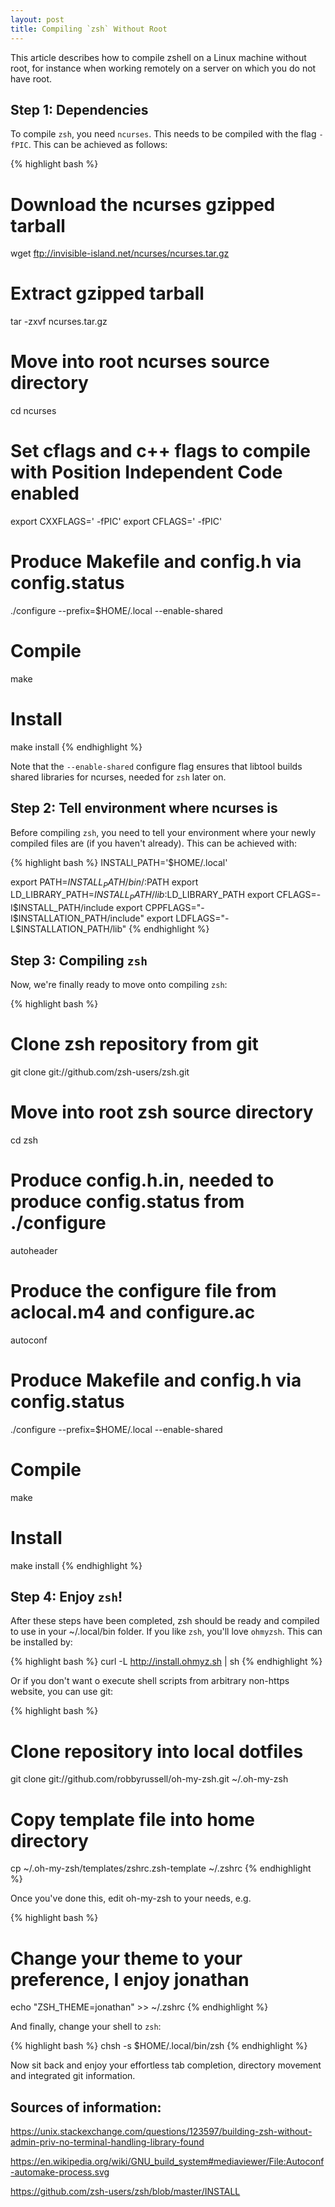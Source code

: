 ```yaml
---
layout: post
title: Compiling `zsh` Without Root
---
```


This article describes how to compile zshell on a Linux machine without root, for instance when working remotely on a server on which you do not have root.

## Step 1: Dependencies

To compile `zsh`, you need `ncurses`. This needs to be compiled with the flag `-fPIC`. This can be achieved as follows:

{% highlight bash %}
# Download the ncurses gzipped tarball
wget ftp://invisible-island.net/ncurses/ncurses.tar.gz

# Extract gzipped tarball
tar -zxvf ncurses.tar.gz

# Move into root ncurses source directory
cd ncurses

# Set cflags and c++ flags to compile with Position Independent Code enabled
export CXXFLAGS=' -fPIC'
export CFLAGS=' -fPIC'

# Produce Makefile and config.h via config.status
./configure --prefix=$HOME/.local --enable-shared

# Compile
make

# Install
make install
{% endhighlight %}

Note that the `--enable-shared` configure flag ensures that libtool builds shared libraries for ncurses, needed for `zsh` later on.

## Step 2: Tell environment where ncurses is
Before compiling `zsh`, you need to tell your environment where your newly compiled files are (if you haven't already). This can be achieved with:

{% highlight bash %}
INSTALl_PATH='$HOME/.local'

export PATH=$INSTALL_PATH/bin/:$PATH
export LD_LIBRARY_PATH=$INSTALL_PATH/lib:$LD_LIBRARY_PATH
export CFLAGS=-I$INSTALL_PATH/include
export CPPFLAGS="-I$INSTALLATION_PATH/include"
export LDFLAGS="-L$INSTALLATION_PATH/lib"
{% endhighlight %}

## Step 3: Compiling `zsh`

Now, we're finally ready to move onto compiling `zsh`:

{% highlight bash %}
# Clone zsh repository from git
git clone git://github.com/zsh-users/zsh.git

# Move into root zsh source directory
cd zsh

# Produce config.h.in, needed to produce config.status from ./configure
autoheader

# Produce the configure file from aclocal.m4 and configure.ac
autoconf

# Produce Makefile and config.h via config.status
./configure --prefix=$HOME/.local --enable-shared

# Compile
make

# Install
make install
{% endhighlight %}

## Step 4: Enjoy `zsh`!
After these steps have been completed, zsh should be ready and compiled to use in your ~/.local/bin folder. If you like `zsh`, you'll love `ohmyzsh`. This can be installed by:

{% highlight bash %}
curl -L http://install.ohmyz.sh | sh
{% endhighlight %}

Or if you don't want o execute shell scripts from arbitrary non-https website, you can use git:

{% highlight bash %}
# Clone repository into local dotfiles
git clone git://github.com/robbyrussell/oh-my-zsh.git ~/.oh-my-zsh

# Copy template file into home directory
cp ~/.oh-my-zsh/templates/zshrc.zsh-template ~/.zshrc
{% endhighlight %}

Once you've done this, edit oh-my-zsh to your needs, e.g.

{% highlight bash %}
# Change your theme to your preference, I enjoy jonathan
echo "ZSH_THEME=jonathan" >> ~/.zshrc
{% endhighlight %}

And finally, change your shell to `zsh`:

{% highlight bash %}
chsh -s $HOME/.local/bin/zsh
{% endhighlight %}

Now sit back and enjoy your effortless tab completion, directory movement and integrated git information.

## Sources of information:
https://unix.stackexchange.com/questions/123597/building-zsh-without-admin-priv-no-terminal-handling-library-found

https://en.wikipedia.org/wiki/GNU_build_system#mediaviewer/File:Autoconf-automake-process.svg

https://github.com/zsh-users/zsh/blob/master/INSTALL
